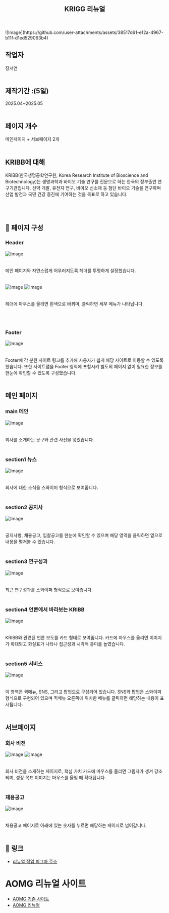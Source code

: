 <h2 align="center">KRIGG 리뉴얼</h2>
<br><br>
![Image](https://github.com/user-attachments/assets/38517d61-e12a-4967-b11f-d1ed529063b4)

## 작업자
장서연
<br><br>

## 제작기간 :(5일)
2025.04~2025.05
<br><br>

## 페이지 개수
메인페이지 + 서브페이지 2개
<br><br>

## KRIBB에 대해

KRIBB(한국생명공학연구원, Korea Research Institute of Bioscience and Biotechnology)는
생명과학과 바이오 기술 연구를 전문으로 하는 한국의 정부출연 연구기관입니다.
신약 개발, 유전자 연구, 바이오 신소재 등 첨단 바이오 기술을 연구하며
산업 발전과 국민 건강 증진에 기여하는 것을 목표로 하고 있습니다.
<br><br><br><br>

## 📝 페이지 구성

### Header
![Image](https://github.com/user-attachments/assets/916480da-2d66-4852-b7cb-d11c6b7a357f)
<br><br><br>
메인 페이지와 자연스럽게 어우러지도록 헤더를 투명하게 설정했습니다.
<br><br><br>
![image](https://github.com/user-attachments/assets/9d940968-3429-4338-bf79-25f5647acf5e)
![Image](https://github.com/user-attachments/assets/55cb5c2e-1b0a-42d1-afa5-7e04560eb44c)
<br><br><br>
헤더에 마우스를 올리면 흰색으로 바뀌며, 클릭하면 세부 메뉴가 나타납니다.

<br><br>
### Footer
![Image](https://github.com/user-attachments/assets/3d31f991-9660-4911-9cdb-cee62932a237)
<br><br><br>
Footer에 각 분원 사이트 링크를 추가해 사용자가 쉽게 해당 사이트로 이동할 수 있도록 했습니다.
또한 사이트맵을 Footer 영역에 포함시켜 별도의 페이지 없이 필요한 정보를 한눈에 확인할 수 있도록 구성했습니다.
<br><br>
## 메인 페이지 

### main 메인 
![Image](https://github.com/user-attachments/assets/916480da-2d66-4852-b7cb-d11c6b7a357f)
<br><br><br>
회사를 소개하는 문구와 관련 사진을 넣었습니다.
<br><br>
### section1  뉴스
![Image](https://github.com/user-attachments/assets/9d966fd2-0d1c-44a3-bd57-e727bbef3af4)
<br><br><br>
회사에 대한 소식을 스와이퍼 형식으로 보여줍니다.
<br><br>
### section2 공지사
![Image](https://github.com/user-attachments/assets/02865a6a-d34d-4b01-b267-17358236b8c1)
<br><br><br>
공지사항, 채용공고, 입찰공고를 한눈에 확인할 수 있으며 해당 영역을 클릭하면 옆으로 내용을 펼쳐볼 수 있습니다.
<br><br>
### section3  연구성과
![Image](https://github.com/user-attachments/assets/63506cae-bb5b-469d-932e-40691f7862b7)
<br><br><br>
최근 연구성과를 스와이퍼 형식으로 보여줍니다.
<br><br>
### section4  언론에서 바라보는 KRIBB
![Image](https://github.com/user-attachments/assets/88cbbba7-0fb9-4b6e-8ac3-1e9addb08f82)
<br><br><br>
KRIBB와 관련된 언론 보도를 카드 형태로 보여줍니다.
카드에 마우스를 올리면 이미지가 확대되고 화살표가 나타나 접근성과 시각적 흥미를 높였습니다.
<br><br>
### section5  서비스
![Image](https://github.com/user-attachments/assets/9ec48f68-8c15-4f62-a80a-065072326797)
<br><br><br>
이 영역은 퀵메뉴, SNS, 그리고 팝업으로 구성되어 있습니다.
SNS와 팝업은 스와이퍼 형식으로 구현되어 있으며 퀵메뉴 오른쪽에 위치한 메뉴를 클릭하면 해당하는 내용이 표시됩니다.
<br><br>

## 서브페이지
### 회사 비전
![Image](https://github.com/user-attachments/assets/45349648-a66c-468b-be76-85d58d5364a9)
![Image](https://github.com/user-attachments/assets/be7f5e05-1e89-4476-98fe-bbb0f19bb0ba)
<br><br><br>
회사 비전을 소개하는 페이지로, 핵심 가치 카드에 마우스를 올리면 그림자가 생겨 강조되며,
성장 목표 이미지는 마우스를 올릴 때 확대됩니다.
<br><br>
### 채용공고
![Image](https://github.com/user-attachments/assets/ccbdf2d2-2fbb-41b7-bd34-97e7f7d6d8d1)
<br><br><br>
채용공고 페이지로 아래에 있는 숫자를 누르면 해당하는 페이지로 넘어갑니다.
<br><br>

## 🔗 링크
- [리뉴얼 작업 피그마 주소](https://www.figma.com/design/iQvwuAaK7sTuTeWObNZNQd/%EA%B3%B5%EA%B3%B5%EA%B8%B0%EA%B4%80%EB%A6%AC%EB%89%B4%EC%96%BC_%EC%9E%A5%EC%84%9C%EC%97%B0?node-id=0-1&t=8ECRahjL1IUUwej7-1)

# AOMG 리뉴얼 사이트
- [AOMG 기존 사이트](https://www.kribb.re.kr/kor/main/main.jsp)
- [AOMG 리뉴얼](https://jang9999.github.io/portfolio-KRIBB/index.html)
